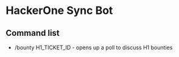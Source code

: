 # HackerOne Sync Bot
## Command list
* /bounty H1_TICKET_ID - opens up a poll to discuss H1 bounties
